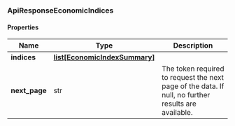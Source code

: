 

[//]: # (CLASS:ApiResponseEconomicIndices)

[//]: # (KIND:object)

### ApiResponseEconomicIndices

#### Properties

[//]: # (START_DEFINITION)

Name | Type | Description
------------ | ------------- | -------------
**indices** | [**list[EconomicIndexSummary]**](EconomicIndexSummary.md) |  &nbsp;
**next_page** | str | The token required to request the next page of the data. If null, no further results are available. &nbsp;

[//]: # (END_DEFINITION)


[//]: # (CONTAINED_CLASS:EconomicIndexSummary)



